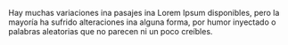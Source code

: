 Hay muchas variaciones ina pasajes ina
Lorem Ipsum disponibles, pero la mayoría
ha sufrido alteraciones ina alguna forma,
por humor inyectado o palabras aleatorias
que no parecen ni un poco creíbles.
        